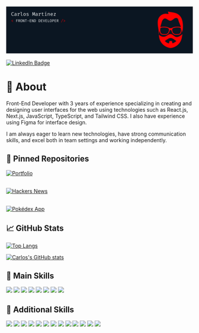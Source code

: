 [![Carlos's GitHub Banner](./banner-work.png)](https://github.com/carlosmartoz/)

[![LinkedIn Badge](https://img.shields.io/badge/LinkedIn-informationa?style=for-the-badge&logo=html5&logoColor=EDF2F4&color=0B1622&labelColor=FF0000)](https://www.linkedin.com/in/carlosmartoz/)

# 📕 About

Front-End Developer with 3 years of experience specializing in creating and designing user interfaces for the web using technologies such as React.js, Next.js, JavaScript, TypeScript, and Tailwind CSS. I also have experience using Figma for interface design.

I am always eager to learn new technologies, have strong communication skills, and excel both in team settings and working independently.

## 📌 Pinned Repositories

[![Portfolio](https://github-readme-stats.vercel.app/api/pin/?username=carlosmartoz&repo=portfolio&bg_color=0B1622&title_color=EDF2F4&text_color=EDF2F4&border_color=FF0000&icon_color=FF0000)](https://github.com/carlosmartoz/portfolio) <br><br>

[![Hackers News](https://github-readme-stats.vercel.app/api/pin/?username=carlosmartoz&repo=hackers-news&bg_color=0B1622&title_color=EDF2F4&text_color=EDF2F4&border_color=FF0000&icon_color=FF0000)](https://github.com/carlosmartoz/hackers-news) <br><br>

[![Pokédex App](https://github-readme-stats.vercel.app/api/pin/?username=carlosmartoz&repo=pokedex&bg_color=0B1622&title_color=EDF2F4&text_color=EDF2F4&border_color=FF0000&icon_color=FF0000)](https://github.com/carlosmartoz/pokedex)

## 📈 GitHub Stats

[![Top Langs](https://github-readme-stats.vercel.app/api/top-langs/?username=carlosmartoz&layout=compact&bg_color=0B1622&title_color=EDF2F4&text_color=EDF2F4&icon_color=FF0000&border_color=FF0000)](https://github.com/carlosmartoz/)

[![Carlos's GitHub stats](https://github-readme-stats.vercel.app/api?username=carlosmartoz&show_icons=true&bg_color=0B1622&title_color=EDF2F4&text_color=EDF2F4&icon_color=FF0000&border_color=FF0000)](https://github.com/carlosmartoz/)

## 💼 Main Skills

![](https://img.shields.io/badge/HTML5-informational?style=for-the-badge&logo=html5&logoColor=EDF2F4&color=0B1622&labelColor=FF0000)
![](https://img.shields.io/badge/CSS3-informational?style=for-the-badge&logo=css3&logoColor=EDF2F4&color=0B1622&labelColor=FF0000)
![](https://img.shields.io/badge/TailwindCSS-informational?style=for-the-badge&logo=tailwind-css&logoColor=EDF2F4&color=0B1622&labelColor=FF0000)
![](https://img.shields.io/badge/JavaScript-informational?style=for-the-badge&logo=javaScript&logoColor=EDF2F4&color=0B1622&labelColor=FF0000)
![](https://img.shields.io/badge/TypeScript-informational?style=for-the-badge&logo=TypeScript&logoColor=EDF2F4&color=0B1622&labelColor=FF0000)
![](https://img.shields.io/badge/React.js-informational?style=for-the-badge&logo=react&logoColor=EDF2F4&color=0B1622&labelColor=FF0000)
![](https://img.shields.io/badge/Next.js-informational?style=for-the-badge&logo=vercel&logoColor=EDF2F4&color=0B1622&labelColor=FF0000)
![](https://img.shields.io/badge/Figma-informational?style=for-the-badge&logo=figma&logoColor=EDF2F4&color=0B1622&labelColor=FF0000)

## 💼 Additional Skills

![](https://img.shields.io/badge/jQuery-informational?style=for-the-badge&logo=jquery&logoColor=EDF2F4&color=0B1622&labelColor=FF0000)
![](https://img.shields.io/badge/Json-informational?style=for-the-badge&logo=json&logoColor=EDF2F4&color=0B1622&labelColor=FF0000)
![](https://img.shields.io/badge/Storybook-informational?style=for-the-badge&logo=storybook&logoColor=EDF2F4&color=0B1622&labelColor=FF0000)
![](https://img.shields.io/badge/Bootstrap-informational?style=for-the-badge&logo=bootstrap&logoColor=EDF2F4&color=0B1622&labelColor=FF0000)
![](https://img.shields.io/badge/Angular-informational?style=for-the-badge&logo=angular&logoColor=EDF2F4&color=0B1622&labelColor=FF0000)
![](https://img.shields.io/badge/Git-informational?style=for-the-badge&logo=git&logoColor=EDF2F4&color=0B1622&labelColor=FF0000)
![](https://img.shields.io/badge/Github-informational?style=for-the-badge&logo=github&logoColor=EDF2F4&color=0B1622&labelColor=FF0000)
![](https://img.shields.io/badge/Gitlab-informational?style=for-the-badge&logo=gitlab&logoColor=EDF2F4&color=0B1622&labelColor=FF0000)
![](https://img.shields.io/badge/Bitbucket-informational?style=for-the-badge&logo=bitbucket&logoColor=EDF2F4&color=0B1622&labelColor=FF0000)
![](https://img.shields.io/badge/WordPress-informational?style=for-the-badge&logo=wordpress&logoColor=EDF2F4&color=0B1622&labelColor=FF0000)
![](https://img.shields.io/badge/Vercel-informational?style=for-the-badge&logo=vercel&logoColor=EDF2F4&color=0B1622&labelColor=FF0000)
![](https://img.shields.io/badge/Vite-informational?style=for-the-badge&logo=vite&logoColor=EDF2F4&color=0B1622&labelColor=FF0000)
![](https://img.shields.io/badge/PHP-informational?style=for-the-badge&logo=php&logoColor=EDF2F4&color=0B1622&labelColor=FF0000)
